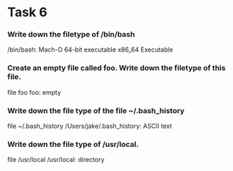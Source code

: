 # Task 6

### Write down the filetype of /bin/bash

/bin/bash: Mach-O 64-bit executable x86_64
Executable

### Create an empty file called foo. Write down the filetype of this file.

file foo
foo: empty

### Write down the file type of the file ~/.bash_history

file ~/.bash_history 
/Users/jake/.bash_history: ASCII text

### Write down the file type of /usr/local.

file /usr/local
/usr/local: directory


